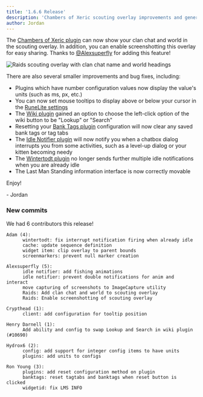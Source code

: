 ```yaml
---
title: '1.6.6 Release'
description: 'Chambers of Xeric scouting overlay improvements and general improvements and bugfixes'
author: Jordan
---
```


The [Chambers of Xeric plugin](https://github.com/runelite/runelite/wiki/Chambers-of-Xeric) can now
show your clan chat and world in the scouting overlay. In addition, you can enable screenshotting
this overlay for easy sharing. Thanks to [@Alexsuperfly](https://github.com/Alexsuperfly) for adding
this feature!

![Raids scouting overlay with clan chat name and world headings](/img/blog/1.6.6-Release/improved-raids-scouting-overlay.png)

There are also several smaller improvements and bug fixes, including:

- Plugins which have number configuration values now display the value's units (such as ms, px,
  etc.)
- You can now set mouse tooltips to display above or below your cursor in the [RuneLite
  settings](https://github.com/runelite/runelite/wiki/RuneLite)
- The [Wiki plugin](https://github.com/runelite/runelite/wiki/Wiki) gained an option to choose the
  left-click option of the wiki button to be "Lookup" or "Search"
- Resetting your [Bank Tags plugin](https://github.com/runelite/runelite/wiki/Bank-Tags)
  configuration will now clear any saved bank tags or tag tabs
- The [Idle Notifier plugin](https://github.com/runelite/runelite/wiki/Idle-Notifier) will now
  notify you when a chatbox dialog interrupts you from some activities, such as a level-up dialog or
  your kitten becoming needy
- The [Wintertodt plugin](https://github.com/runelite/runelite/wiki/Wintertodt) no longer sends
  further multiple idle notifications when you are already idle
- The Last Man Standing information interface is now correctly movable

Enjoy!

\- Jordan

### New commits

We had 6 contributors this release!

```
Adam (4):
      wintertodt: fix interrupt notification firing when already idle
      cache: update sequence definition
      widget item: clip overlay to parent bounds
      screenmarkers: prevent null marker creation

Alexsuperfly (5):
      idle notifier: add fishing animations
      idle notifier: prevent double notifications for anim and interact
      move capturing of screenshots to ImageCapture utility
      Raids: Add clan chat and world to scouting overlay
      Raids: Enable screenshotting of scouting overlay

Crypthead (1):
      client: add configuration for tooltip position

Henry Darnell (1):
      Add ability and config to swap Lookup and Search in wiki plugin (#10690)

Hydrox6 (2):
      config: add support for integer config items to have units
      plugins: add units to configs

Ron Young (3):
      plugins: add reset configuration method on plugin
      banktags: reset tagtabs and banktags when reset button is clicked
      widgetid: fix LMS INFO
```
